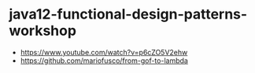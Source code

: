 # java12-functional-design-patterns-workshop

* https://www.youtube.com/watch?v=p6cZO5V2ehw
* https://github.com/mariofusco/from-gof-to-lambda
